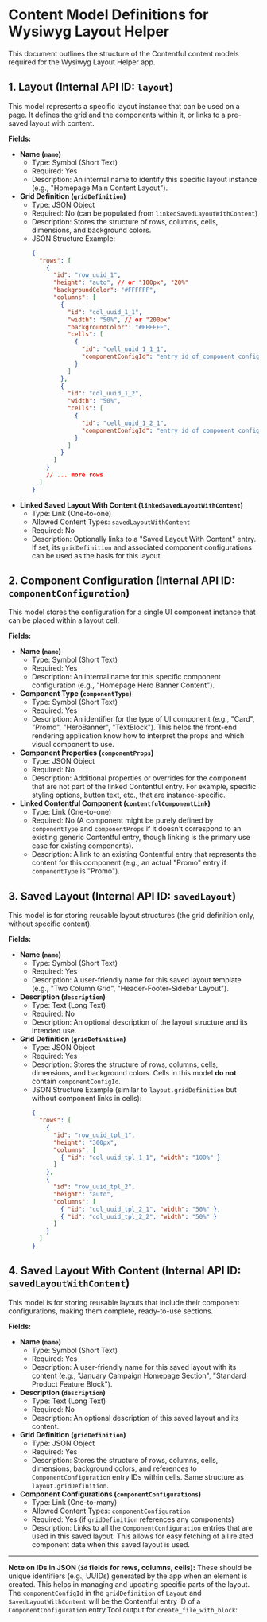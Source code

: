 # Content Model Definitions for Wysiwyg Layout Helper

This document outlines the structure of the Contentful content models required for the Wysiwyg Layout Helper app.

## 1. Layout (Internal API ID: `layout`)

This model represents a specific layout instance that can be used on a page. It defines the grid and the components within it, or links to a pre-saved layout with content.

**Fields:**

*   **Name (`name`)**
    *   Type: Symbol (Short Text)
    *   Required: Yes
    *   Description: An internal name to identify this specific layout instance (e.g., "Homepage Main Content Layout").
*   **Grid Definition (`gridDefinition`)**
    *   Type: JSON Object
    *   Required: No (can be populated from `linkedSavedLayoutWithContent`)
    *   Description: Stores the structure of rows, columns, cells, dimensions, and background colors.
    *   JSON Structure Example:
        ```json
        {
          "rows": [
            {
              "id": "row_uuid_1",
              "height": "auto", // or "100px", "20%"
              "backgroundColor": "#FFFFFF",
              "columns": [
                {
                  "id": "col_uuid_1_1",
                  "width": "50%", // or "200px"
                  "backgroundColor": "#EEEEEE",
                  "cells": [
                    {
                      "id": "cell_uuid_1_1_1",
                      "componentConfigId": "entry_id_of_component_config_1" // Link to a ComponentConfiguration entry
                    }
                  ]
                },
                {
                  "id": "col_uuid_1_2",
                  "width": "50%",
                  "cells": [
                    {
                      "id": "cell_uuid_1_2_1",
                      "componentConfigId": "entry_id_of_component_config_2"
                    }
                  ]
                }
              ]
            }
            // ... more rows
          ]
        }
        ```
*   **Linked Saved Layout With Content (`linkedSavedLayoutWithContent`)**
    *   Type: Link (One-to-one)
    *   Allowed Content Types: `savedLayoutWithContent`
    *   Required: No
    *   Description: Optionally links to a "Saved Layout With Content" entry. If set, its `gridDefinition` and associated component configurations can be used as the basis for this layout.

## 2. Component Configuration (Internal API ID: `componentConfiguration`)

This model stores the configuration for a single UI component instance that can be placed within a layout cell.

**Fields:**

*   **Name (`name`)**
    *   Type: Symbol (Short Text)
    *   Required: Yes
    *   Description: An internal name for this specific component configuration (e.g., "Homepage Hero Banner Content").
*   **Component Type (`componentType`)**
    *   Type: Symbol (Short Text)
    *   Required: Yes
    *   Description: An identifier for the type of UI component (e.g., "Card", "Promo", "HeroBanner", "TextBlock"). This helps the front-end rendering application know how to interpret the props and which visual component to use.
*   **Component Properties (`componentProps`)**
    *   Type: JSON Object
    *   Required: No
    *   Description: Additional properties or overrides for the component that are not part of the linked Contentful entry. For example, specific styling options, button text, etc., that are instance-specific.
*   **Linked Contentful Component (`contentfulComponentLink`)**
    *   Type: Link (One-to-one)
    *   Required: No (A component might be purely defined by `componentType` and `componentProps` if it doesn't correspond to an existing generic Contentful entry, though linking is the primary use case for existing components).
    *   Description: A link to an existing Contentful entry that represents the content for this component (e.g., an actual "Promo" entry if `componentType` is "Promo").

## 3. Saved Layout (Internal API ID: `savedLayout`)

This model is for storing reusable layout structures (the grid definition only, without specific content).

**Fields:**

*   **Name (`name`)**
    *   Type: Symbol (Short Text)
    *   Required: Yes
    *   Description: A user-friendly name for this saved layout template (e.g., "Two Column Grid", "Header-Footer-Sidebar Layout").
*   **Description (`description`)**
    *   Type: Text (Long Text)
    *   Required: No
    *   Description: An optional description of the layout structure and its intended use.
*   **Grid Definition (`gridDefinition`)**
    *   Type: JSON Object
    *   Required: Yes
    *   Description: Stores the structure of rows, columns, cells, dimensions, and background colors. Cells in this model **do not** contain `componentConfigId`.
    *   JSON Structure Example (similar to `layout.gridDefinition` but without component links in cells):
        ```json
        {
          "rows": [
            {
              "id": "row_uuid_tpl_1",
              "height": "300px",
              "columns": [
                { "id": "col_uuid_tpl_1_1", "width": "100%" }
              ]
            },
            {
              "id": "row_uuid_tpl_2",
              "height": "auto",
              "columns": [
                { "id": "col_uuid_tpl_2_1", "width": "50%" },
                { "id": "col_uuid_tpl_2_2", "width": "50%" }
              ]
            }
          ]
        }
        ```

## 4. Saved Layout With Content (Internal API ID: `savedLayoutWithContent`)

This model is for storing reusable layouts that include their component configurations, making them complete, ready-to-use sections.

**Fields:**

*   **Name (`name`)**
    *   Type: Symbol (Short Text)
    *   Required: Yes
    *   Description: A user-friendly name for this saved layout with its content (e.g., "January Campaign Homepage Section", "Standard Product Feature Block").
*   **Description (`description`)**
    *   Type: Text (Long Text)
    *   Required: No
    *   Description: An optional description of this saved layout and its content.
*   **Grid Definition (`gridDefinition`)**
    *   Type: JSON Object
    *   Required: Yes
    *   Description: Stores the structure of rows, columns, cells, dimensions, background colors, and references to `ComponentConfiguration` entry IDs within cells. Same structure as `layout.gridDefinition`.
*   **Component Configurations (`componentConfigurations`)**
    *   Type: Link (One-to-many)
    *   Allowed Content Types: `componentConfiguration`
    *   Required: Yes (if `gridDefinition` references any components)
    *   Description: Links to all the `ComponentConfiguration` entries that are used in this saved layout. This allows for easy fetching of all related component data when this saved layout is used.

---

**Note on IDs in JSON (`id` fields for rows, columns, cells):**
These should be unique identifiers (e.g., UUIDs) generated by the app when an element is created. This helps in managing and updating specific parts of the layout.
The `componentConfigId` in the `gridDefinition` of `Layout` and `SavedLayoutWithContent` will be the Contentful entry ID of a `ComponentConfiguration` entry.Tool output for `create_file_with_block`:
